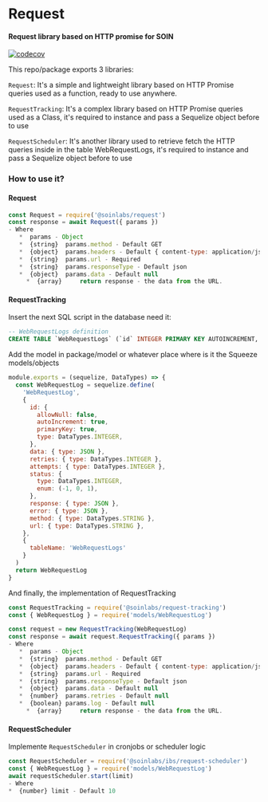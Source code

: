 # Request

#### Request library based on HTTP promise for SOIN

[![codecov](https://codecov.io/gh/SoinLabs/request/branch/master/graph/badge.svg?token=MJP66V0RQM)](https://codecov.io/gh/SoinLabs/request)

This repo/package exports 3 libraries: 

`Request`: It's a simple and lightweight library based on HTTP Promise queries used as a function, ready to use anywhere.

`RequestTracking`: It's a complex library based on HTTP Promise queries used as a Class, it's required to instance and pass a Sequelize object before to use

`RequestScheduler`: It's another library used to retrieve fetch the HTTP queries inside in the table WebRequestLogs, it's required to instance and pass a Sequelize object before to use

### How to use it?

#### Request

```js
const Request = require('@soinlabs/request')
const response = await Request({ params })
- Where
   *  params - Object
   *  {string}  params.method - Default GET
   *  {object}  params.headers - Default { content-type: application/json }
   *  {string}  params.url - Required
   *  {string}  params.responseType - Default json
   *  {object}  params.data - Default null
	 *  {array} 	return response - the data from the URL.
```

#### RequestTracking

Insert the next SQL script in the database need it:

```sql
-- WebRequestLogs definition
CREATE TABLE `WebRequestLogs` (`id` INTEGER PRIMARY KEY AUTOINCREMENT, `data` JSON, `retries` INTEGER, `attempts` INTEGER, `status` INTEGER, `response` JSON, `error` JSON, `method` VARCHAR(255), `url` VARCHAR(255), `createdAt` DATETIME NOT NULL, `updatedAt` DATETIME NOT NULL);
```

Add the model in package/model or whatever place where is it the Squeeze models/objects

```js
module.exports = (sequelize, DataTypes) => {
  const WebRequestLog = sequelize.define(
    'WebRequestLog',
    {
      id: {
        allowNull: false,
        autoIncrement: true,
        primaryKey: true,
        type: DataTypes.INTEGER,
      },
      data: { type: JSON },
      retries: { type: DataTypes.INTEGER },
      attempts: { type: DataTypes.INTEGER },
      status: {
        type: DataTypes.INTEGER,
        enum: (-1, 0, 1),
      },
      response: { type: JSON },
      error: { type: JSON },
      method: { type: DataTypes.STRING },
      url: { type: DataTypes.STRING },
    },
    {
      tableName: 'WebRequestLogs'
    }
  )
  return WebRequestLog
}
```

And finally, the implementation of RequestTracking

```js
const RequestTracking = require('@soinlabs/request-tracking')
const { WebRequestLog } = require('models/WebRequestLog')

const request = new RequestTracking(WebRequestLog)
const response = await request.RequestTracking({ params })
- Where
   *  params - Object
   *  {string}  params.method - Default GET
   *  {object}  params.headers - Default { content-type: application/json }
   *  {string}  params.url - Required
   *  {string}  params.responseType - Default json
   *  {object}  params.data - Default null
   *  {number}  params.retries - Default null
   *  {boolean} params.log - Default null
	 *  {array} 	return response - the data from the URL.
```

#### RequestScheduler

Implemente `RequestScheduler` in cronjobs or scheduler logic

```js
const RequestScheduler = require('@soinlabs/ibs/request-scheduler')
const { WebRequestLog } = require('models/WebRequestLog')
await requestScheduler.start(limit)
- Where
*  {number} limit - Default 10
```

